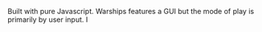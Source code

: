 Built with pure Javascript. Warships features a GUI but the mode of play is primarily by user input.
I
